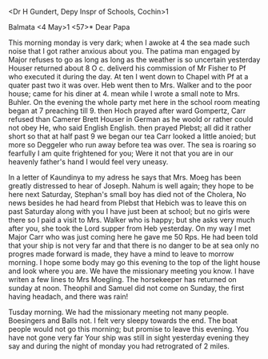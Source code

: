 <Dr H Gundert, Depy Inspr of Schools, Cochin>1

 Balmata <4 May>1 <57>*
Dear Papa

This morning monday is very dark; when I awoke at 4 the sea made such noise that I got rather anxious about you. The patima man engaged by Major refuses to go as long as long as the weather is so uncertain yesterday Houser returned about 8 O c. deliverd his commission of Mr Fisher to Pf who executed it during the day. At ten I went down to Chapel with Pf at a quater past two it was over. Heb went then to Mrs. Walker and to the poor house; came for his diner at 4. mean while I wrote a small note to Mrs. Buhler. On the evening the whole party met here in the school room meating began at 7 preaching till 9. then Hoch prayed after ward Gompertz, Carr refused than Camerer Brett Houser in German as he woold or rather could not obey He, who said English English. then prayed Plebst; all did it rather short so that at half past 9 we began our tea Carr looked a little anoied; but more so Deggeler who run away before tea was over. The sea is roaring so fearfully I am quite frightened for you; Were it not that you are in our heavenly father's hand I would feel very uneasy.

In a letter of Kaundinya to my adress he says that Mrs. Moeg has been greatly distressed to hear of Joseph. Nahum is well again; they hope to be here next Saturday, Stephan's small boy has died not of the Cholera, No news besides he had heard from Plebst that Hebich was to leave this on past Saturday along with you I have just been at school; but no girls were there so I paid a visit to Mrs. Walker who is happy; but she asks very much after you, she took the Lord supper from Heb yesterday. On my way I met Major Carr who was just coming here he gave me 50 Rps. He had been told that your ship is not very far and that there is no danger to be at sea only no progres made forward is made, they have a mind to leave to morrow morning. I hope some body may go this evening to the top of the light house and look where you are. We have the missionary meeting you know. I have writen a few lines to Mrs Moegling. The horsekeeper has returned on sunday at noon. Theophil and Samuel did not come on Sunday, the first having headach, and there was rain!

Tusday morning. We had the missionary meeting not many people. Boesingers and Balls not. I felt very sleepy towards the end. The boat people would not go this morning; but promise to leave this evening. You have not gone very far Your ship was still in sight yesterday evening they say and during the night of monday you had retrograted of 2 miles.

